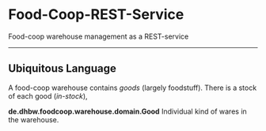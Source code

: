 # Food-Coop-REST-Service

Food-coop warehouse management as a REST-service
___

## Ubiquitous Language

A food-coop warehouse contains *goods* (largely foodstuff).
There is a stock of each good (*in-stock*),

**de.dhbw.foodcoop.warehouse.domain.Good**
Individual kind of wares in the warehouse.

